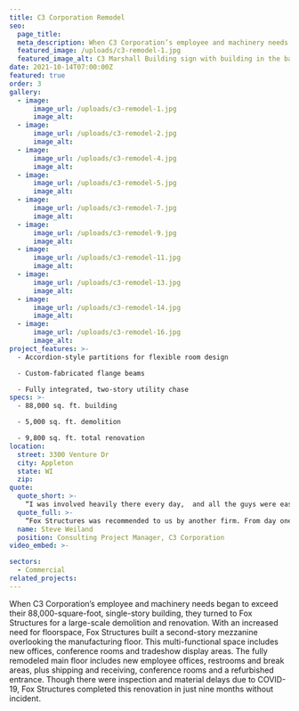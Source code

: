 ```yaml
---
title: C3 Corporation Remodel
seo:
  page_title:
  meta_description: When C3 Corporation’s employee and machinery needs began to exceed their 88,000-square-foot building, they turned to Fox Structures for renovation.
  featured_image: /uploads/c3-remodel-1.jpg
  featured_image_alt: C3 Marshall Building sign with building in the background
date: 2021-10-14T07:00:00Z
featured: true
order: 3
gallery: 
  - image: 
      image_url: /uploads/c3-remodel-1.jpg
      image_alt:
  - image: 
      image_url: /uploads/c3-remodel-2.jpg
      image_alt:
  - image: 
      image_url: /uploads/c3-remodel-4.jpg
      image_alt:
  - image: 
      image_url: /uploads/c3-remodel-5.jpg
      image_alt:
  - image: 
      image_url: /uploads/c3-remodel-7.jpg
      image_alt:
  - image: 
      image_url: /uploads/c3-remodel-9.jpg
      image_alt:
  - image: 
      image_url: /uploads/c3-remodel-11.jpg
      image_alt:
  - image: 
      image_url: /uploads/c3-remodel-13.jpg
      image_alt:
  - image: 
      image_url: /uploads/c3-remodel-14.jpg
      image_alt:
  - image: 
      image_url: /uploads/c3-remodel-16.jpg
      image_alt:
project_features: >-
  - Accordion-style partitions for flexible room design

  - Custom-fabricated flange beams

  - Fully integrated, two-story utility chase
specs: >-
  - 88,000 sq. ft. building

  - 5,000 sq. ft. demolition

  - 9,800 sq. ft. total renovation
location:
  street: 3300 Venture Dr
  city: Appleton
  state: WI
  zip:
quote:
  quote_short: >-
    “I was involved heavily there every day,  and all the guys were easy to work with and were great at making it happen. I would absolutely recommend Fox Structures. They were responsive, knowledgeable and did great work!”
  quote_full: >-
    “Fox Structures was recommended to us by another firm. From day one, they were very professional. I have no complaints at all on their workmanship or the quality of individuals on their team. I could communicate very easily with them throughout the project. I didn’t always have to go through the project manager to get things done on site. I was involved heavily there every day,  and all the guys were easy to work with and were great at making it happen. I would absolutely recommend Fox Structures. They were responsive, knowledgeable and did great work!”
  name: Steve Weiland
  position: Consulting Project Manager, C3 Corporation
video_embed: >-

sectors:
  - Commercial
related_projects: 
---
```


When C3 Corporation’s employee and machinery needs began to exceed their 88,000-square-foot, single-story building, they turned to Fox Structures for a large-scale demolition and renovation. With an increased need for floorspace, Fox Structures built a second-story mezzanine overlooking the manufacturing floor. This multi-functional space includes new offices, conference rooms and tradeshow display areas. The fully remodeled main floor includes new employee offices, restrooms and break areas, plus shipping and receiving, conference rooms and a refurbished entrance. Though there were inspection and material delays due to COVID-19, Fox Structures completed this renovation in just nine months without incident.